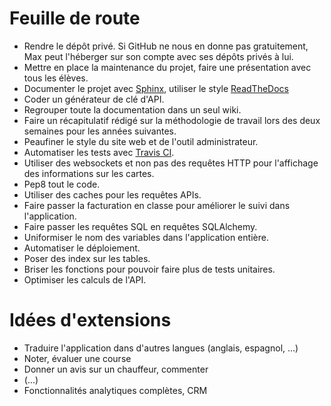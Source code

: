 # Feuille de route

- Rendre le dépôt privé. Si GitHub ne nous en donne pas gratuitement, Max peut l'héberger sur son compte avec ses dépôts privés à lui.
- Mettre en place la maintenance du projet, faire une présentation avec tous les élèves.
- Documenter le projet avec [Sphinx](http://www.sphinx-doc.org/en/stable/), utiliser le style [ReadTheDocs](https://github.com/snide/sphinx_rtd_theme)
- Coder un générateur de clé d'API.
- Regrouper toute la documentation dans un seul wiki.
- Faire un récapitulatif rédigé sur la méthodologie de travail lors des deux semaines pour les années suivantes.
- Peaufiner le style du site web et de l'outil administrateur.
- Automatiser les tests avec [Travis CI](https://travis-ci.org/).
- Utiliser des websockets et non pas des requêtes HTTP pour l'affichage des informations sur les cartes.
- Pep8 tout le code.
- Utiliser des caches pour les requêtes APIs.
- Faire passer la facturation en classe pour améliorer le suivi dans l'application.
- Faire passer les requêtes SQL en requêtes SQLAlchemy.
- Uniformiser le nom des variables dans l'application entière.
- Automatiser le déploiement.
- Poser des index sur les tables.
- Briser les fonctions pour pouvoir faire plus de tests unitaires.
- Optimiser les calculs de l'API.



# Idées d'extensions

- Traduire l'application dans d'autres langues (anglais, espagnol, ...)
- Noter, évaluer une course
- Donner un avis sur un chauffeur, commenter
- (...)
- Fonctionnalités analytiques complètes, CRM
